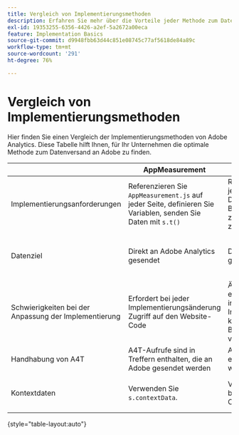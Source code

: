 ```yaml
---
title: Vergleich von Implementierungsmethoden
description: Erfahren Sie mehr über die Vorteile jeder Methode zum Datenversand an Adobe Analytics.
exl-id: 19353255-6356-4426-a2ef-5a2672a00eca
feature: Implementation Basics
source-git-commit: d9948fbb63d44c851e08745c77af5618de84a89c
workflow-type: tm+mt
source-wordcount: '291'
ht-degree: 76%

---
```


# Vergleich von Implementierungsmethoden

Hier finden Sie einen Vergleich der Implementierungsmethoden von Adobe Analytics. Diese Tabelle hilft Ihnen, für Ihr Unternehmen die optimale Methode zum Datenversand an Adobe zu finden.

| | AppMeasurement | Adobe Analytics-Erweiterung | Web SDK | Web SDK-Erweiterung |
| --- | --- | --- | --- | --- |
| Implementierungsanforderungen | Referenzieren Sie `AppMeasurement.js` auf jeder Seite, definieren Sie Variablen, senden Sie Daten mit `s.t()` | Referenzieren Sie Tag-Lader auf jeder Seite, verwenden Sie die Datenerfassungs-Benutzeroberfläche, um Variablen zu definieren und Daten an Adobe zu senden. | Referenzieren Sie `Alloy.js` auf jeder Seite, verwenden Sie `alloy("sendEvent",{})` zum Senden eines JSON-Objekts, das die gewünschten Daten enthält | Referenzieren Sie Tag-Lader auf jeder Seite, verwenden Sie die Datenerfassungs-Benutzeroberfläche, um das JSON-Objekt zum Senden von Daten festzulegen. |
| Datenziel | Direkt an Adobe Analytics gesendet | Direkt an Adobe Analytics gesendet | An Adobe Experience Platform Edge gesendet, von wo die Daten an Adobe Analytics weitergeleitet werden | An Adobe Experience Platform Edge gesendet, von wo die Daten an Adobe Analytics weitergeleitet werden |
| Schwierigkeiten bei der Anpassung der Implementierung | Erfordert bei jeder Implementierungsänderung Zugriff auf den Website-Code | Ändern Sie den Website-Code einmal, um das Loader-Tag zu installieren. Alle weiteren Implementierungsaktualisierungen können in der Datenerfassungs-Benutzeroberfläche vorgenommen werden | Erfordert bei jeder Implementierungsänderung Zugriff auf den Website-Code | Ändern Sie den Website-Code einmal, um das Loader-Tag zu installieren. Alle weiteren Implementierungsaktualisierungen können in der Datenerfassungs-Benutzeroberfläche vorgenommen werden |
| Handhabung von A4T | A4T-Aufrufe sind in Treffern enthalten, die an Adobe gesendet werden | A4T-Aufrufe sind in Treffern enthalten, die an Adobe gesendet werden | A4T-Aufrufe werden als separate Treffer gesendet | A4T-Aufrufe werden als separate Treffer gesendet |
| Kontextdaten | Verwenden Sie `s.contextData`. | Verwendung `s.contextData` in benutzerspezifischen Codeblöcken | Alle nicht zugeordneten Felder werden automatisch als `a.x.*` Kontextdatenvariablen. | Alle nicht zugeordneten Felder werden automatisch als `a.x.*` Kontextdatenvariablen. |

{style="table-layout:auto"}
